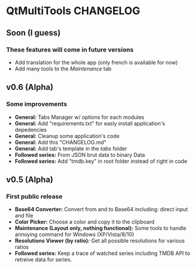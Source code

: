 # QtMultiTools CHANGELOG

## Soon (I guess)
### These features will come in future versions
* Add translation for the whole app (only french is available for now)
* Add many tools to the *Maintenance* tab

## v0.6 (Alpha)
### Some improvements
* **General:** Tabs Manager w/ options for each modules
* **General:** Add "requirements.txt" for easly install application's depedencies
* **General:** Cleanup some application's code
* **General:** Add this "CHANGELOG.md"
* **General:** Add tab's template in the *tabs* folder
* **Followed series:** From JSON brut data to binary Data
* **Followed series:** Add "tmdb.key" in root folder instead of right in code

## v0.5 (Alpha)
### First public release
* **Base64 Converter:** Convert from and to Base64 including: direct input and file
* **Color Picker:** Choose a color and copy it to the clipboard
* **Maintenance (Layout only, nothing functional):** Some tools to handle annoying command for Windows (XP/Vista/8/10)
* **Resolutions Viewer (by ratio):** Get all possible resolutions for various ratios
* **Followed series:** Keep a trace of watched series including TMDB API to retreive data for series.